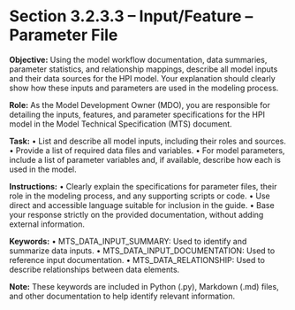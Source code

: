 # Section 3.2.3.3 – Input/Feature – Parameter File

**Objective:** Using the model workflow documentation, data summaries, parameter statistics, and relationship mappings, describe all model inputs and their data sources for the HPI model. Your explanation should clearly show how these inputs and parameters are used in the modeling process.

**Role:** As the Model Development Owner (MDO), you are responsible for detailing the inputs, features, and parameter specifications for the HPI model in the Model Technical Specification (MTS) document.

**Task:**
• List and describe all model inputs, including their roles and sources.
• Provide a list of required data files and variables.
• For model parameters, include a list of parameter variables and, if available, describe how each is used in the model.

**Instructions:**
• Clearly explain the specifications for parameter files, their role in the modeling process, and any supporting scripts or code.
• Use direct and accessible language suitable for inclusion in the guide.
• Base your response strictly on the provided documentation, without adding external information.

**Keywords:**
• MTS_DATA_INPUT_SUMMARY: Used to identify and summarize data inputs.
• MTS_DATA_INPUT_DOCUMENTATION: Used to reference input documentation.
• MTS_DATA_RELATIONSHIP: Used to describe relationships between data elements.

**Note:** These keywords are included in Python (.py), Markdown (.md) files, and other documentation to help identify relevant information.
